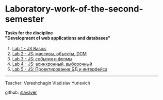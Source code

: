 # Laboratory-work-of-the-second-semester
#### Tasks for the discipline<br>"Development of web applications and databases"

1. [Lab 1 - JS Basics](https://github.com/Mika-dot/Laboratory-work-of-the-second-semester/tree/main/lab%201)
2. [Lab 2 - JS: массивы, объекты, DOM](https://github.com/Mika-dot/Laboratory-work-of-the-second-semester/tree/main/lab%202)
2. [Lab 3 - JS: события и формы](https://github.com/Mika-dot/Laboratory-work-of-the-second-semester/tree/main/lab%203)
4. [Lab 4 - JS: асинхронный, выборочный](https://github.com/Mika-dot/Laboratory-work-of-the-second-semester/tree/main/lab%204)
5. [Lab 5 - JS: Проектирование БД и интерфейса](https://github.com/Mika-dot/Laboratory-work-of-the-second-semester/tree/main/lab%205)

---

Teacher: Vereshchagin Vladislav Yurievich

github: [slavaver](https://github.com/slavaver)
